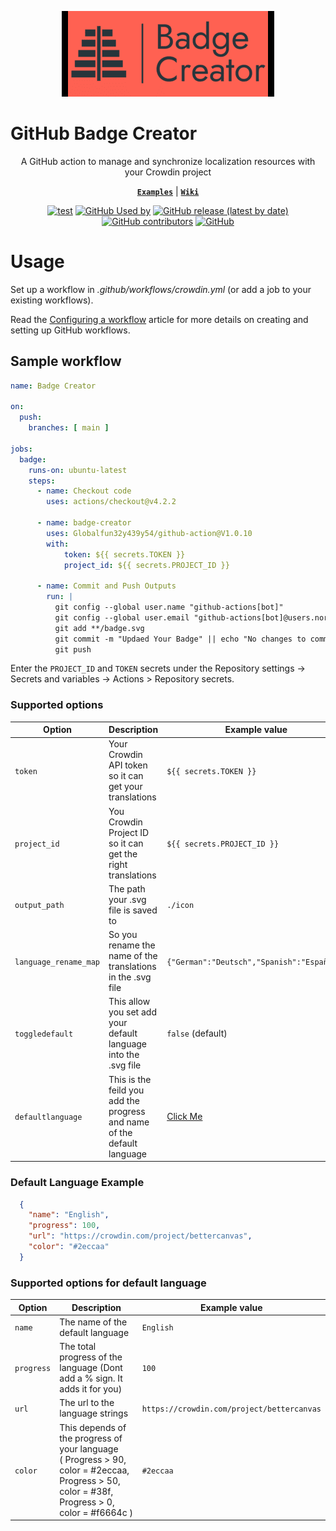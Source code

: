 <p align="center">
  <picture>
    <source media="(prefers-color-scheme: dark)" srcset="https://raw.githubusercontent.com/Globalfun32y439y54/github-action/refs/heads/main/icon/logo-White.png">
    <source media="(prefers-color-scheme: light)" srcset="https://raw.githubusercontent.com/Globalfun32y439y54/github-action/refs/heads/main/icon/logo-Dark.png">
    <img width="340" height="137" src="https://raw.githubusercontent.com/Globalfun32y439y54/github-action/refs/heads/main/icon/logo-Dark.png">
  </picture>
</p>

# GitHub Badge Creator
<div align="center">
A GitHub action to manage and synchronize localization resources with your Crowdin project
</div>

<div align="center">

[**`Examples`**](/EXAMPLES.md) |
[**`Wiki`**]()

[![test](https://github.com/Globalfun32y439y54/github-action/actions/workflows/test-action.yml/badge.svg)](https://github.com/Globalfun32y439y54/github-action/actions/workflows/test-action.yml)
[![GitHub Used by](https://img.shields.io/static/v1?label=Used%20by&message=1&color=brightgreen&logo=github&cacheSeconds=10000)](https://github.com/crowdin/github-action/network/dependents?package_id=UGFja2FnZS0yOTQyNTU3MzA0)
[![GitHub release (latest by date)](https://img.shields.io/github/v/release/Globalfun32y439y54/github-action?logo=github&cacheSeconds=5000)](https://github.com/Globalfun32y439y54/github-action/releases/latest)
[![GitHub contributors](https://img.shields.io/github/contributors/Globalfun32y439y54/github-action?cacheSeconds=5000)](https://github.com/Globalfun32y439y54/github-action/graphs/contributors)
[![GitHub](https://img.shields.io/github/license/Globalfun32y439y54/github-action?cacheSeconds=50000)](https://github.com/Globalfun32y439y54/github-action/blob/master/LICENSE)

</div> 

# Usage

Set up a workflow in *.github/workflows/crowdin.yml* (or add a job to your existing workflows).

Read the [Configuring a workflow](https://help.github.com/en/articles/configuring-a-workflow) article for more details on creating and setting up GitHub workflows.

## Sample workflow

```yaml
name: Badge Creator

on:
  push:
    branches: [ main ]

jobs:
  badge:
    runs-on: ubuntu-latest
    steps:
      - name: Checkout code
        uses: actions/checkout@v4.2.2

      - name: badge-creator
        uses: Globalfun32y439y54/github-action@V1.0.10
        with:
            token: ${{ secrets.TOKEN }}
            project_id: ${{ secrets.PROJECT_ID }}

      - name: Commit and Push Outputs
        run: |
          git config --global user.name "github-actions[bot]"
          git config --global user.email "github-actions[bot]@users.noreply.github.com"
          git add **/badge.svg
          git commit -m "Updaed Your Badge" || echo "No changes to commit"
          git push
```

Enter the `PROJECT_ID` and `TOKEN` secrets under the Repository settings -> Secrets and variables -> Actions > Repository secrets.

### Supported options

| Option                     | Description                                                                                        | Example value                |
|----------------------------|----------------------------------------------------------------------------------------------------|------------------------------|
| `token`                    | Your Crowdin API token so it can get your translations                                             | `${{ secrets.TOKEN }}`       |
| `project_id`               | You Crowdin Project ID so it can get the right translations                                        | `${{ secrets.PROJECT_ID }}`  |
| `output_path`              | The path your .svg file is saved to                                                                | `./icon`                     |
| `language_rename_map`      | So you rename the name of the translations in the .svg file                                        | `{"German":"Deutsch","Spanish":"Español"}`            |
| `toggledefault`            | This allow you set add your default language into the .svg file                                    | `false` (default)            |
| `defaultlanguage`          | This is the feild you add the progress and name of the default language                            | [Click Me](#defaultlanguage) |




### Default Language Example
```json
  {
    "name": "English",
    "progress": 100,
    "url": "https://crowdin.com/project/bettercanvas",
    "color": "#2eccaa"
  }
```

### Supported options for default language

| Option                     | Description                                                                                        | Example value                |
|----------------------------|----------------------------------------------------------------------------------------------------|------------------------------|
| `name`                     | The name of the default language                                                                   | `English`                    |
| `progress`                 | The total progress of the language (Dont add a % sign. It adds it for you)                         | `100`                        |
| `url`                      | The url to the language strings                                                                    | `https://crowdin.com/project/bettercanvas`                |
| `color`                    | This depends of the progress of your language <br/>( Progress > 90, color = #2eccaa, <br/>Progress > 50, color = #38f, <br/>Progress > 0, color = #f6664c ) | `#2eccaa`                    |